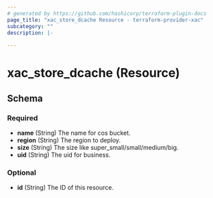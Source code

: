 ```yaml
---
# generated by https://github.com/hashicorp/terraform-plugin-docs
page_title: "xac_store_dcache Resource - terraform-provider-xac"
subcategory: ""
description: |-
  
---
```


# xac_store_dcache (Resource)





<!-- schema generated by tfplugindocs -->
## Schema

### Required

- **name** (String) The name for cos bucket.
- **region** (String) The region to deploy.
- **size** (String) The size like super_small/small/medium/big.
- **uid** (String) The uid for business.

### Optional

- **id** (String) The ID of this resource.


